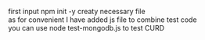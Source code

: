 first input npm init -y creaty necessary file  
as for convenient I have added js file to combine test code  
you can use node test-mongodb.js to test CURD 
